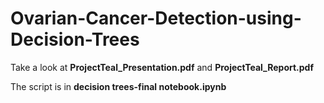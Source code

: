 # Ovarian-Cancer-Detection-using-Decision-Trees

Take a look at <b>ProjectTeal_Presentation.pdf</b> and <b>ProjectTeal_Report.pdf</b>

The script is in <b>decision trees-final notebook.ipynb</b>
